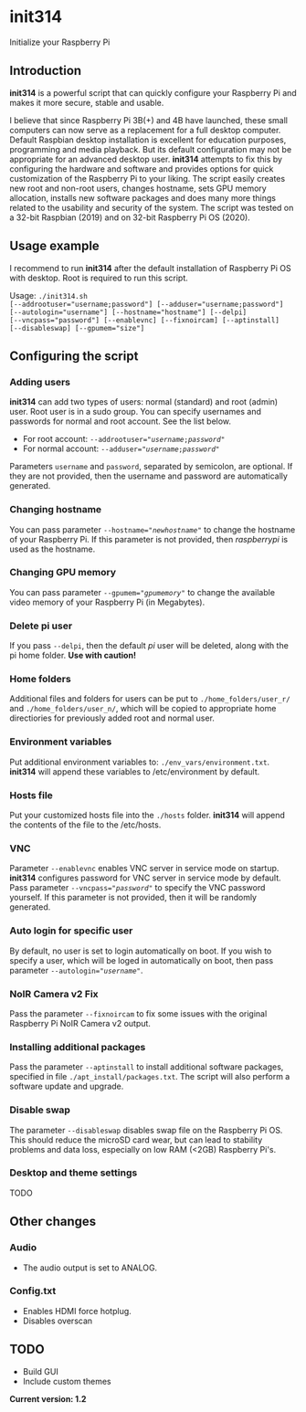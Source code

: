 # init314
Initialize your Raspberry Pi

## Introduction
<b>init314</b> is a powerful script that can quickly configure your Raspberry Pi and makes it more secure, stable and usable.

I believe that since Raspberry Pi 3B(+) and 4B have launched, these small computers can now serve as a replacement for a full desktop computer. Default Raspbian desktop installation is excellent for education purposes, programming and media playback. But its default configuration may not be appropriate for an advanced desktop user. <b>init314</b> attempts to fix this by configuring the hardware and software and provides options for quick customization of the Raspberry Pi to your liking. The script easily creates new root and non-root users, changes hostname, sets GPU memory allocation, installs new software packages and does many more things related to the usability and security of the system. The script was tested on a 32-bit Raspbian (2019) and on 32-bit Raspberry Pi OS (2020).


## Usage example
I recommend to run <b>init314</b> after the default installation of Raspberry Pi OS with desktop. Root is required to run this script.

Usage: <code class="language-plaintext highlighter-rouge">./init314.sh [--addrootuser="username;password"] [--adduser="username;password"] [--autologin="username"] [--hostname="hostname"] [--delpi] [--vncpass="password"] [--enablevnc] [--fixnoircam] [--aptinstall] [--disableswap] [--gpumem="size"]</code>

## Configuring the script
### Adding users
<b>init314</b> can add two types of users: normal (standard) and root (admin) user. Root user is in a sudo group. You can specify usernames and passwords for normal and root account. See the list below.
- For root account: <code class="language-plaintext highlighter-rouge">--addrootuser="<i>username</i>;<i>password</i>"</code>
- For normal account: <code class="language-plaintext highlighter-rouge">--adduser="<i>username</i>;<i>password</i>"</code>

Parameters <code class="language-plaintext highlighter-rouge">username</code> and <code class="language-plaintext highlighter-rouge">password</code>, separated by semicolon, are optional. If they are not provided, then the username and password are automatically generated.

### Changing hostname
You can pass parameter <code class="language-plaintext highlighter-rouge">--hostname="<i>newhostname</i>"</code> to change the hostname of your Raspberry Pi. If this parameter is not provided, then <i>raspberrypi</i> is used as the hostname.

### Changing GPU memory
You can pass parameter <code class="language-plaintext highlighter-rouge">--gpumem="<i>gpumemory</i>"</code> to change the available video memory of your Raspberry Pi (in Megabytes).

### Delete pi user
If you pass <code class="language-plaintext highlighter-rouge">--delpi</code>, then the default <i>pi</i> user will be deleted, along with the pi home folder. <b>Use with caution!</b>

### Home folders
Additional files and folders for users can be put to <code class="language-plaintext highlighter-rouge">./home_folders/user_r/</code> and <code class="language-plaintext highlighter-rouge">./home_folders/user_n/</code>, which will be copied to appropriate home directiories for previously added root and normal user.

### Environment variables
Put additional environment variables to: <code class="language-plaintext highlighter-rouge">./env_vars/environment.txt</code>. <b>init314</b> will append these variables to /etc/environment by default.

### Hosts file
Put your customized hosts file into the <code class="language-plaintext highlighter-rouge">./hosts</code> folder. <b>init314</b> will append the contents of the file to the /etc/hosts.

### VNC
Parameter <code class="language-plaintext highlighter-rouge">--enablevnc</code> enables VNC server in service mode on startup. <b>init314</b> configures password for VNC server in service mode by default.  
Pass parameter <code class="language-plaintext highlighter-rouge">--vncpass="<i>password</i>"</code> to specify the VNC password yourself. If this parameter is not provided, then it will be randomly generated.

### Auto login for specific user
By default, no user is set to login automatically on boot. If you wish to specify a user, which will be loged in automatically on boot, then pass parameter <code class="language-plaintext highlighter-rouge">--autologin="<i>username</i>"</code>.

### NoIR Camera v2 Fix
Pass the parameter <code class="language-plaintext highlighter-rouge">--fixnoircam</code> to fix some issues with the original Raspberry Pi NoIR Camera v2 output.

### Installing additional packages
Pass the parameter <code class="language-plaintext highlighter-rouge">--aptinstall</code> to install additional software packages, specified in file <code class="language-plaintext highlighter-rouge">./apt_install/packages.txt</code>. The script will also perform a software update and upgrade.

### Disable swap
The parameter <code class="language-plaintext highlighter-rouge">--disableswap</code> disables swap file on the Raspberry Pi OS. This should reduce the microSD card wear, but can lead to stability problems and data loss, especially on low RAM (<2GB) Raspberry Pi's.

### Desktop and theme settings
TODO

## Other changes
### Audio
- The audio output is set to ANALOG.

### Config.txt
- Enables HDMI force hotplug.
- Disables overscan

## TODO
- Build GUI
- Include custom themes

<b>Current version: 1.2</b>
